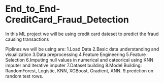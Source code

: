 # End_to_End-CreditCard_Fraud_Detection

In this ML project we will be using credit card dateset to predict the fraud causing transactions

Piplines we will be using are:
1.Load Data 
2.Basic data understanding and visualization
3.Data preprocessing
4.Feature Engineering
5.Feature Selection
6.Imputing null values in numerical and cateorical using KNN imputer and iterative imputer
7.Dataset building
8.Model Building: RandomForest, Logistic, KNN, XGBoost, Gradient, ANN.
9.predction on random test rows.
